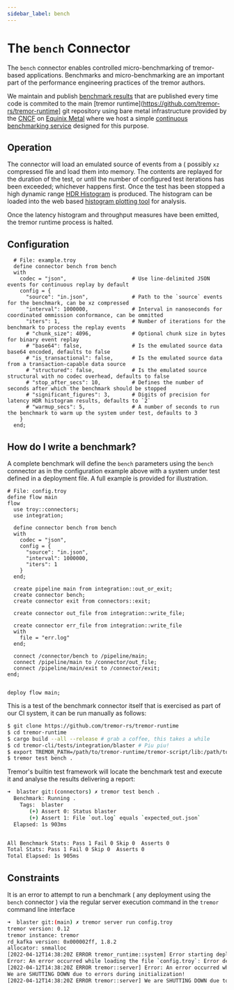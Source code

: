 ```yaml
---
sidebar_label: bench
---
```


# The `bench` Connector

The `bench` connector enables controlled micro-benchmarking of tremor-based
applications. Benchmarks and micro-benchmarking are an important part of the
performance engineering practices of the tremor authors.

We maintain and publish [benchmark results](https://www.tremor.rs/benchmarks/) that are
published every time code is commited to the main [tremor runtime](https://github.com/tremor-rs/tremor-runtime] git repository
using bare metal infrastructure provided by the [CNCF](https://www.cncf.io) on [Equinix Metal](https://metal.equinix.com/)
where we host a simple [continuous benchmarking service](https://github.com/tremor-rs/tremor-benchmark) designed for this
purpose.

## Operation

The connector will load an emulated source of events from a ( possibly `xz` compressed file and load them into memory.
The contents are replayed for the duration of the test, or until the number of configured test iterations has been
exceeded; whichever happens first. Once the test has been stopped a high dynamic range [HDR Histogram](http://hdrhistogram.org/)
is produced. The histogram can be loaded into the web based [histogram plotting tool](http://hdrhistogram.github.io/HdrHistogram/plotFiles.html) for analysis.

Once the latency histogram and throughput measures have been emitted, the tremor runtime process is halted.

## Configuration

```troy
  # File: example.troy
  define connector bench from bench
  with
    codec = "json",   	                # Use line-delimited JSON events for continuous replay by default
    config = {
      "source": "in.json",              # Path to the `source` events for the benchmark, can be xz compressed
      "interval": 1000000,              # Interval in nanoseconds for coordinated ommission conformance, can be ommitted
      "iters": 1,                       # Number of iterations for the benchmark to process the replay events
      # "chunk_size": 4096,             # Optional chunk size in bytes for binary event replay
      # "base64": false,                # Is the emulated source data base64 encoded, defaults to false
      # "is_transactional": false,      # Is the emulated source data from a transaction-capable data source
      # "structured": false,            # Is the emulated source structural with no codec overhead, defaults to false
      # "stop_after_secs": 10,          # Defines the number of seconds after which the benchmark should be stopped
      # "significant_figures": 3,       # Digits of precision for latency HDR histogram results, defaults to `2`
      # "warmup_secs": 5,               # A number of seconds to run the benchmark to warm up the system under test, defaults to 3
    }
  end;
```

## How do I write a benchmark?

A complete benchmark will define the `bench` parameters using the `bench` connector as in the
configuration example above with a system under test defined in a deployment file. A full
example is provided for illustration.

```troy
# File: config.troy
define flow main
flow
  use troy::connectors;
  use integration;

  define connector bench from bench
  with
    codec = "json",
    config = {
      "source": "in.json",
      "interval": 1000000,
      "iters": 1
    }
  end;

  create pipeline main from integration::out_or_exit;
  create connector bench;
  create connector exit from connectors::exit;

  create connector out_file from integration::write_file;

  create connector err_file from integration::write_file
  with
    file = "err.log"
  end;

  connect /connector/bench to /pipeline/main;
  connect /pipeline/main to /connector/out_file;
  connect /pipeline/main/exit to /connector/exit;
end;


deploy flow main;
```

This is a test of the benchmark connector itself that is exercised as part of our CI system, it can be run
manually as follows:

```bash
$ git clone https://github.com/tremor-rs/tremor-runtime
$ cd tremor-runtime
$ cargo build --all --release # grab a coffee, this takes a while
$ cd tremor-cli/tests/integration/blaster # Piu piu!
$ export TREMOR_PATH=/path/to/tremor-runtime/tremor-script/lib:/path/to/tremor-runtime/tremor-cli/tests/lib
$ tremor test bench .
```

Tremor's builtin test framework will locate the benchmark test and execute it and analyse the results
delivering a report:

```bash
➜  blaster git:(connectors) ✗ tremor test bench .
  Benchmark: Running .
    Tags:  blaster
       (+) Assert 0: Status blaster
       (+) Assert 1: File `out.log` equals `expected_out.json`
  Elapsed: 1s 903ms


All Benchmark Stats: Pass 1 Fail 0 Skip 0  Asserts 0
Total Stats: Pass 1 Fail 0 Skip 0  Asserts 0
Total Elapsed: 1s 905ms
```

## Constraints

It is an error to attempt to run a benchmark ( any deployment using the `bench` connector )
via the regular server execution command in the `tremor` command line interface

```bash
➜  blaster git:(main) ✗ tremor server run config.troy
tremor version: 0.12 
tremor instance: tremor
rd_kafka version: 0x000002ff, 1.8.2
allocator: snmalloc
[2022-04-12T14:38:20Z ERROR tremor_runtime::system] Error starting deployment of flow main: Unknown connector type bench
Error: An error occurred while loading the file `config.troy`: Error deploying Flow main: Unknown connector type bench
[2022-04-12T14:38:20Z ERROR tremor::server] Error: An error occurred while loading the file `config.troy`: Error deploying Flow main: Unknown connector type bench
We are SHUTTING DOWN due to errors during initialization!
[2022-04-12T14:38:20Z ERROR tremor::server] We are SHUTTING DOWN due to errors during initialization!
```

